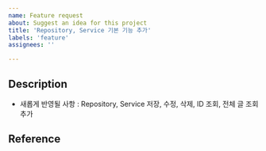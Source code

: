 ```yaml
---
name: Feature request
about: Suggest an idea for this project
title: 'Repository, Service 기본 기능 추가'
labels: 'feature'
assignees: ''

---
```


## Description
- 새롭게 반영될 사항 : Repository, Service 저장, 수정, 삭제, ID 조회, 전체 글 조회 추가
 
## Reference
